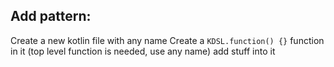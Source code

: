 ## Add pattern:

Create a new kotlin file with any name
Create a `KDSL.function() {}` function in it (top level function is needed, use any name)
add stuff into it

